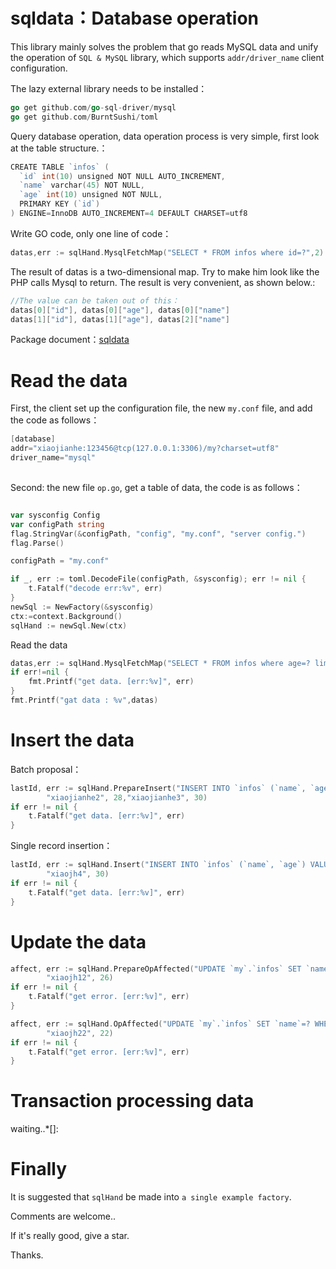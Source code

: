 # sqldata：Database operation  #

This library mainly solves the problem that go reads MySQL data and unify the operation of `SQL & MySQL` library, which supports `addr/driver_name` client configuration.

The lazy external library needs to be installed：
```go
go get github.com/go-sql-driver/mysql
go get github.com/BurntSushi/toml

```

Query database operation, data operation process is very simple, first look at the table structure.：

```go
CREATE TABLE `infos` (
  `id` int(10) unsigned NOT NULL AUTO_INCREMENT,
  `name` varchar(45) NOT NULL,
  `age` int(10) unsigned NOT NULL,
  PRIMARY KEY (`id`)
) ENGINE=InnoDB AUTO_INCREMENT=4 DEFAULT CHARSET=utf8

```

Write GO code, only one line of code：

```go
datas,err := sqlHand.MysqlFetchMap("SELECT * FROM infos where id=?",2)
```

The result of datas is a two-dimensional map. Try to make him look like the PHP calls Mysql to return. The result is very convenient, as shown below.:

```go
//The value can be taken out of this：
datas[0]["id"], datas[0]["age"], datas[0]["name"] 
datas[1]["id"], datas[1]["age"], datas[2]["name"] 
```

Package document：[sqldata]()
  

# Read the data #

 First, the client set up the configuration file, the new `my.conf` file, and add the code as follows：
 
```go 
[database]
addr="xiaojianhe:123456@tcp(127.0.0.1:3306)/my?charset=utf8"
driver_name="mysql"
    
```


 Second: the new file `op.go`, get a table of data, the code is as follows：

```go

var sysconfig Config
var configPath string
flag.StringVar(&configPath, "config", "my.conf", "server config.")
flag.Parse()

configPath = "my.conf"

if _, err := toml.DecodeFile(configPath, &sysconfig); err != nil {
    t.Fatalf("decode err:%v", err)
}
newSql := NewFactory(&sysconfig)
ctx:=context.Background()
sqlHand := newSql.New(ctx)
```

Read the data

```go
datas,err := sqlHand.MysqlFetchMap("SELECT * FROM infos where age=? limit 3",30)
if err!=nil {
    fmt.Printf("get data. [err:%v]", err)
}
fmt.Printf("gat data : %v",datas)


```
 
 # Insert the data  #

Batch proposal：

```go
lastId, err := sqlHand.PrepareInsert("INSERT INTO `infos` (`name`, `age`) VALUES (?,?),(?,?)",
		"xiaojianhe2", 28,"xiaojianhe3", 30)
if err != nil {
    t.Fatalf("get data. [err:%v]", err)
}
```

Single record insertion：

```go
lastId, err := sqlHand.Insert("INSERT INTO `infos` (`name`, `age`) VALUES (?,?)",
		"xiaojh4", 30)
if err != nil {
    t.Fatalf("get data. [err:%v]", err)
}
```

 # Update the data  #

```go
affect, err := sqlHand.PrepareOpAffected("UPDATE `my`.`infos` SET `name`=? WHERE `id`=?",
		"xiaojh12", 26)
if err != nil {
    t.Fatalf("get error. [err:%v]", err)
}
```


```go
affect, err := sqlHand.OpAffected("UPDATE `my`.`infos` SET `name`=? WHERE `id`=?",
		"xiaojh22", 22)
if err != nil {
    t.Fatalf("get error. [err:%v]", err)
}
```

# Transaction processing data  #

waiting..*[]: 



# Finally  #

It is suggested that `sqlHand` be made into `a single example factory`.


Comments are welcome..

If it's really good, give a star. 

Thanks.
